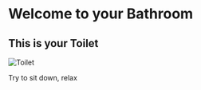 # Welcome to your Bathroom


## This is your Toilet

![Toilet](https://encrypted-tbn0.gstatic.com/images?q=tbn:ANd9GcQ-_AKxG2LHL3NAjmBByn6sSzKSszhdgD8STWpDUnTQ9NOzmcXf)


Try to sit down, relax 





